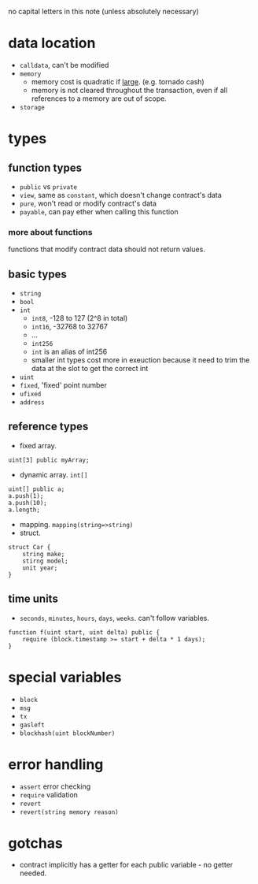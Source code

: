 no capital letters in this note (unless absolutely necessary)

# data location
- `calldata`, can't be modified
- `memory`
    - memory cost is quadratic if [large](https://ethereum.github.io/yellowpaper/paper.pdf#page=28). (e.g. tornado cash)
    - memory is not cleared throughout the transaction, even if all references to a memory are out of scope.
- `storage`

# types
## function types
- `public` vs `private`
- `view`, same as `constant`, which doesn't change contract's data
- `pure`, won't read or modify contract's data
- `payable`, can pay ether when calling this function

### more about functions
functions that modify contract data should not return values.

## basic types
- `string`
- `bool`
- `int`
    - `int8`, -128 to 127 (2^8 in total)
    - `int16`, -32768 to 32767
    - ...
    - `int256`
    - `int` is an alias of int256
    - smaller int types cost more in exeuction because it need to trim the data at the slot to get the correct int
- `uint`
- `fixed`, 'fixed' point number
- `ufixed`
- `address`

## reference types
- fixed array.
```solidity
uint[3] public myArray;
```
- dynamic array. `int[]`
```solidity
uint[] public a;
a.push(1);
a.push(10);
a.length;
```
- mapping. `mapping(string=>string)`
- struct.
```solidity
struct Car {
    string make;
    stirng model;
    unit year;
}
```

## time units
- `seconds`, `minutes`, `hours`, `days`, `weeks`. can't follow variables.
```solidity
function f(uint start, uint delta) public {
    require (block.timestamp >= start + delta * 1 days);
}
```

# special variables
- `block`
- `msg`
- `tx`
- `gasleft`
- `blockhash(uint blockNumber)`

# error handling
- `assert` error checking
- `require` validation
- `revert`
- `revert(string memory reason)`



# gotchas
- contract implicitly has a getter for each public variable - no getter needed.
